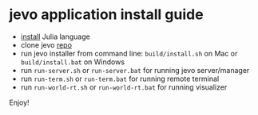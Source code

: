# jevo application install guide

* [install](http://julialang.org/downloads/) Julia language
* clone jevo [repo](https://github.com/tmptrash/jevo)
* run jevo installer from command line: `build/install.sh` on Mac or `build/install.bat` on Windows
* run `run-server.sh` or `run-server.bat` for running jevo server/manager
* run `run-term.sh` or `run-term.bat` for running remote terminal
* run `run-world-rt.sh` or `run-world-rt.bat` for running visualizer


Enjoy!